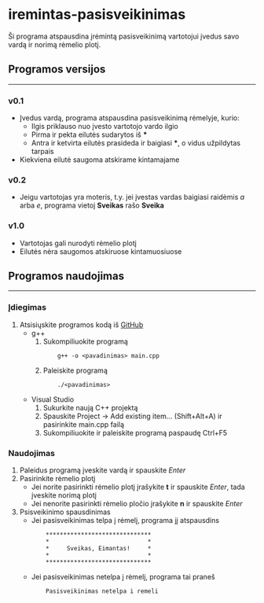 # iremintas-pasisveikinimas
Ši programa atspausdina įrėmintą pasisveikinimą vartotojui įvedus savo vardą ir norimą rėmelio plotį.

## Programos versijos
---
### v0.1
* Įvedus vardą, programa atspausdina pasisveikinimą rėmelyje, kurio:  
    * Ilgis priklauso nuo įvesto vartotojo vardo ilgio
    * Pirma ir pekta eilutės sudarytos iš **\***
    * Antra ir ketvirta eilutės prasideda ir baigiasi **\***, o vidus užpildytas tarpais
* Kiekviena eilutė saugoma atskirame kintamajame

### v0.2
* Jeigu vartotojas yra moteris, t.y. jei įvestas vardas baigiasi raidėmis *a* arba *e*, programa vietoj **Sveikas** rašo **Sveika**

### v1.0
* Vartotojas gali nurodyti rėmelio plotį
* Eilutės nėra saugomos atskiruose kintamuosiuose

## Programos naudojimas
---
### Įdiegimas
1. Atsisiųskite programos kodą iš [GitHub](https://github.com/eimantaskat/iremintas-pasisveikinimas/tree/v1.0) 
    * g++  
        1. Sukompiliuokite programą
            ``` console
                g++ -o <pavadinimas> main.cpp
            ```
        1. Paleiskite programą
            ``` console
                ./<pavadinimas>
            ```
    * Visual Studio  
        1. Sukurkite naują C++ projektą
        1. Spauskite Project -> Add existing item... (Shift+Alt+A) ir pasirinkite main.cpp failą
        1. Sukompiliuokite ir paleiskite programą paspaudę Ctrl+F5
### Naudojimas
1. Paleidus programą įveskite vardą ir spauskite *Enter*
1. Pasirinkite rėmelio plotį
    * Jei norite pasirinkti rėmelio plotį įrašykite **t** ir spauskite *Enter*, tada įveskite norimą plotį
    * Jei nenorite pasirinkti rėmelio pločio įrašykite **n** ir spauskite *Enter*
1. Psisveikinimo spausdinimas  
    * Jei pasisveikinimas telpa į rėmelį, programa jį atspausdins
        ``` console
            ******************************
            *                            *
            *     Sveikas, Eimantas!     *
            *                            *
            ******************************
        ```
    * Jei pasisveikinimas netelpa į rėmelį, programa tai praneš
        ``` console
            Pasisveikinimas netelpa i remeli
        ```